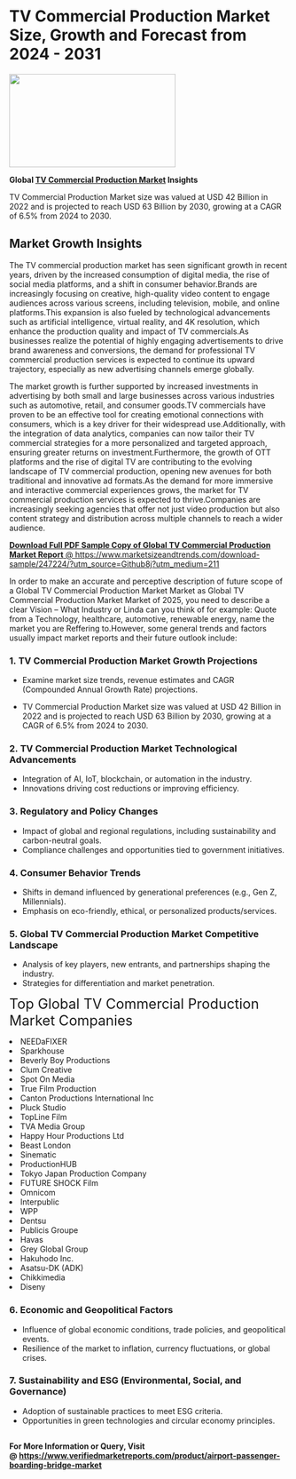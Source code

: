 <H1>TV Commercial Production Market Size, Growth and Forecast from 2024 - 2031</H1><img class="aligncenter size-medium wp-image-584254" src="https://thirdeyenews.in/wp-content/uploads/2024/09/Global-Market-Research-300x168.jpeg" alt="" width="300" height="168" /><p><strong>Global&nbsp;<a href="https://www.marketsizeandtrends.com/download-sample/247224/?utm_source=Github8j?utm_medium=211">TV Commercial Production Market</a> Insights</strong></p><p>TV Commercial Production Market size was valued at USD 42 Billion in 2022 and is projected to reach USD 63 Billion by 2030, growing at a CAGR of 6.5% from 2024 to 2030.</p><p><h2>Market Growth Insights</h2> <p>The TV commercial production market has seen significant growth in recent years, driven by the increased consumption of digital media, the rise of social media platforms, and a shift in consumer behavior.Brands are increasingly focusing on creative, high-quality video content to engage audiences across various screens, including television, mobile, and online platforms.This expansion is also fueled by technological advancements such as artificial intelligence, virtual reality, and 4K resolution, which enhance the production quality and impact of TV commercials.As businesses realize the potential of highly engaging advertisements to drive brand awareness and conversions, the demand for professional TV commercial production services is expected to continue its upward trajectory, especially as new advertising channels emerge globally.</p> <p><a href="#"></a></p> <p>The market growth is further supported by increased investments in advertising by both small and large businesses across various industries such as automotive, retail, and consumer goods.TV commercials have proven to be an effective tool for creating emotional connections with consumers, which is a key driver for their widespread use.Additionally, with the integration of data analytics, companies can now tailor their TV commercial strategies for a more personalized and targeted approach, ensuring greater returns on investment.Furthermore, the growth of OTT platforms and the rise of digital TV are contributing to the evolving landscape of TV commercial production, opening new avenues for both traditional and innovative ad formats.As the demand for more immersive and interactive commercial experiences grows, the market for TV commercial production services is expected to thrive.Companies are increasingly seeking agencies that offer not just video production but also content strategy and distribution across multiple channels to reach a wider audience.</p> <p><a href="#"></p><p><span class=""><strong>Download Full PDF Sample Copy of Global TV Commercial Production Market Report</strong> @ <a href="https://www.marketsizeandtrends.com/download-sample/247224/?utm_source=Github8j?utm_medium=211" target="_blank">https://www.marketsizeandtrends.com/download-sample/247224/?utm_source=Github8j?utm_medium=211</a></span></p><p>In order to make an accurate and perceptive description of future scope of a Global&nbsp;TV Commercial Production Market Market as Global&nbsp;TV Commercial Production Market Market of 2025, you need to describe a clear Vision &ndash; What Industry or Linda can you think of for example: Quote from a Technology, healthcare, automotive, renewable energy, name the market you are Reffering to.However, some general trends and factors usually impact market reports and their future outlook include:</p><h3>1.&nbsp;<strong>TV Commercial Production Market Growth Projections</strong></h3><ul><li>Examine market size trends, revenue estimates and CAGR (Compounded Annual Growth Rate) projections.</li><li><p>TV Commercial Production Market size was valued at USD 42 Billion in 2022 and is projected to reach USD 63 Billion by 2030, growing at a CAGR of 6.5% from 2024 to 2030.</p></li></ul><h3>2.&nbsp;<strong>TV Commercial Production Market Technological Advancements</strong></h3><ul><li>Integration of AI, IoT, blockchain, or automation in the industry.</li><li>Innovations driving cost reductions or improving efficiency.</li></ul><h3>3.&nbsp;<strong>Regulatory and Policy Changes</strong></h3><ul><li>Impact of global and regional regulations, including sustainability and carbon-neutral goals.</li><li>Compliance challenges and opportunities tied to government initiatives.</li></ul><h3>4.&nbsp;<strong>Consumer Behavior Trends</strong></h3><ul><li>Shifts in demand influenced by generational preferences (e.g., Gen Z, Millennials).</li><li>Emphasis on eco-friendly, ethical, or personalized products/services.</li></ul><h3>5.&nbsp;<strong>Global TV Commercial Production Market Competitive Landscape</strong></h3><ul><li>Analysis of key players, new entrants, and partnerships shaping the industry.</li><li>Strategies for differentiation and market penetration.</li></ul><p data-pm-slice="1 1 []"><span style="color: inherit; font-family: inherit; font-size: 25px;">Top Global TV Commercial Production Market Companies</span></p><div class="" data-test-id=""><p><li>NEEDaFIXER</li><li> Sparkhouse</li><li> Beverly Boy Productions</li><li> Clum Creative</li><li> Spot On Media</li><li> True Film Production</li><li> Canton Productions International Inc</li><li> Pluck Studio</li><li> TopLine Film</li><li> TVA Media Group</li><li> Happy Hour Productions Ltd</li><li> Beast London</li><li> Sinematic</li><li> ProductionHUB</li><li> Tokyo Japan Production Company</li><li> FUTURE SHOCK Film</li><li> Omnicom</li><li> Interpublic</li><li> WPP</li><li> Dentsu</li><li> Publicis Groupe</li><li> Havas</li><li> Grey Global Group</li><li> Hakuhodo Inc.</li><li> Asatsu-DK (ADK)</li><li> Chikkimedia</li><li> Diseny</li></p></div><h3>6.&nbsp;<strong>Economic and Geopolitical Factors</strong></h3><ul><li>Influence of global economic conditions, trade policies, and geopolitical events.</li><li>Resilience of the market to inflation, currency fluctuations, or global crises.</li></ul><h3>7.&nbsp;<strong>Sustainability and ESG (Environmental, Social, and Governance)</strong></h3><ul><li>Adoption of sustainable practices to meet ESG criteria.</li><li>Opportunities in green technologies and circular economy principles.</li></ul><h2><strong style="font-size: 14px;">For More Information or Query, Visit @&nbsp;</strong><a style="background-color: #ffffff; font-size: 14px;" href="https://www.marketsizeandtrends.com/report/tv-commercial-production-market/" target="_blank">https://www.verifiedmarketreports.com/product/airport-passenger-boarding-bridge-market</a></h2>